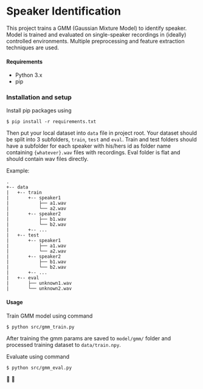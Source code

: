 # Speaker Identification

This project trains a GMM (Gaussian Mixture Model) to identify speaker. Model is trained and evaluated on single-speaker recordings in (ideally) controlled environments. Multiple preprocessing and feature extraction techniques are used.

#### Requirements

- Python 3.x
- pip

### Installation and setup

Install pip packages using
```
$ pip install -r requirements.txt
```

Then put your local dataset into `data` file in project root. Your dataset should be split into 3 subfolders, `train`, `test` and `eval`. Train and test folders should have a subfolder for each speaker with his/hers id as folder name containing `{whatever}.wav` files with recordings. Eval folder is flat and should contain wav files directly.

Example:
```
.
+-- data
|   +-- train
|       +-- speaker1
|           ├── a1.wav
|           └── a2.wav
|       +-- speaker2
|           ├── b1.wav
|           └── b2.wav
|       +-- ...
|   +-- test
|       +-- speaker1
|           ├── a1.wav
|           └── a2.wav
|       +-- speaker2
|           ├── b1.wav
|           └── b2.wav
|       +-- ...
|   +-- eval
|       ├── unknown1.wav
|       └── unknown2.wav
```

#### Usage

Train GMM model using command
```
$ python src/gmm_train.py
```

After training the gmm params are saved to `model/gmm/` folder and processed training dataset to `data/train.npy`.

Evaluate using command

```
$ python src/gmm_eval.py
```

🎉 🎉
